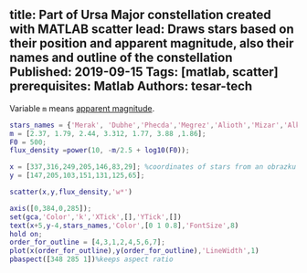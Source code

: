 title: Part of Ursa Major constellation created with MATLAB scatter
lead: Draws stars based on their position and apparent magnitude, also their names and outline of the constellation
Published: 2019-09-15
Tags: [matlab, scatter]
prerequisites: Matlab
Authors: tesar-tech
---
Variable `m` means [apparent magnitude](https://en.wikipedia.org/wiki/Apparent_magnitude).

``` matlab
stars_names = {'Merak', 'Dubhe','Phecda','Megrez','Alioth','Mizar','Alkaid'};
m = [2.37, 1.79, 2.44, 3.312, 1.77, 3.88 ,1.86];
F0 = 500;
flux_density =power(10, -m/2.5 + log10(F0));

x = [337,316,249,205,146,83,29]; %coordinates of stars from an obrazku
y = [147,205,103,151,131,125,65];

scatter(x,y,flux_density,'w*')

axis([0,384,0,285]);
set(gca,'Color','k','XTick',[],'YTick',[])
text(x+5,y-4,stars_names,'Color',[0 1 0.8],'FontSize',8)
hold on;
order_for_outline = [4,3,1,2,4,5,6,7];
plot(x(order_for_outline),y(order_for_outline),'LineWidth',1)
pbaspect([348 285 1])%keeps aspect ratio
```